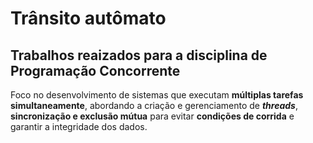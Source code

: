 # Trânsito autômato 
## Trabalhos reaizados para a disciplina de Programação Concorrente
Foco no desenvolvimento de sistemas que executam **múltiplas tarefas simultaneamente**, abordando a criação e gerenciamento de ***threads***, **sincronização e exclusão mútua** para evitar **condições de corrida** e garantir a integridade dos dados. 


